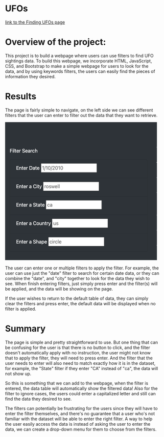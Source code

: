 # UFOs

[link to the Finding UFOs page](https://nickku1223.github.io/UFOs/)

# Overview of the project:
This project is to build a webpage where users can use filters to find UFO sightings data. To build this webpage, we incorporate HTML, JavaScript, CSS, and Bootstrap to make a simple webpage for users to look for the data, and by using keywords filters, the users can easily find the pieces of information they desired.

# Results
The page is fairly simple to navigate, on the left side we can see different filters that the user can enter to filter out the data that they want to retrieve.

![webpage filter](webpage_filters.png)

The user can enter one or multiple filters to apply the filter. For example, the user can use just the "date" filter to search for certain date data, or they can combine the "date", and "city" together to look for the data they wish to see. When finish entering filters, just simply press enter and the filter(s) will be applied, and the data will be showing on the page.

If the user wishes to return to the default table of data, they can simply clear the filters and press enter, the default data will be displayed when no filter is applied.

# Summary
The page is simple and pretty straightforward to use. But one thing that can be confusing for the user is that there is no button to click, and the filter doesn't automatically apply with no instruction, the user might not know that to apply the filter, they will need to press enter. And the filter that the user needs to enter will also need to match exactly how it is in the dataset, for example, the "State" filter if they enter "CA" instead of "ca", the data will not show up.

So this is something that we can add to the webpage, when the filter is entered, the data table will automatically show the filtered data! Also for the filter to ignore cases, the users could enter a capitalized letter and still can find the data they desired to see.

The filters can potentially be frustrating for the users since they will have to enter the filter themselves, and there's no guarantee that a user who's not familiar with the dataset will be able to enter the right filter. A way to help the user easily access the data is instead of asking the user to enter the data, we can create a drop-down menu for them to choose from the filters.
